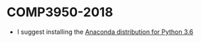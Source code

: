 # COMP3950-2018

* I suggest installing the [Anaconda distribution for Python 3.6](https://www.anaconda.com/downloads)

